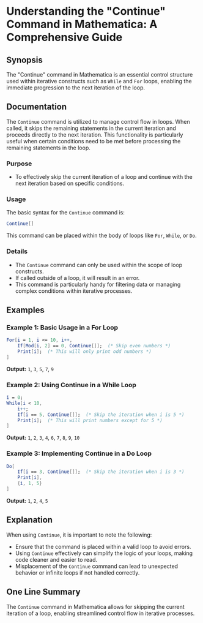 <!--
Meta Description: # Understanding the "Continue" Command in Mathematica: A Comprehensive Guide ## Synopsis The "Continue" command in Mathematica is an essential control...
Meta Keywords: continue, command, loop, iteration, mathematica
-->

# Understanding the "Continue" Command in Mathematica: A Comprehensive Guide

## Synopsis
The "Continue" command in Mathematica is an essential control structure used within iterative constructs such as `While` and `For` loops, enabling the immediate progression to the next iteration of the loop.

## Documentation
The `Continue` command is utilized to manage control flow in loops. When called, it skips the remaining statements in the current iteration and proceeds directly to the next iteration. This functionality is particularly useful when certain conditions need to be met before processing the remaining statements in the loop.

### Purpose
- To effectively skip the current iteration of a loop and continue with the next iteration based on specific conditions.

### Usage
The basic syntax for the `Continue` command is:

```mathematica
Continue[]
```

This command can be placed within the body of loops like `For`, `While`, or `Do`. 

### Details
- The `Continue` command can only be used within the scope of loop constructs. 
- If called outside of a loop, it will result in an error.
- This command is particularly handy for filtering data or managing complex conditions within iterative processes.

## Examples

### Example 1: Basic Usage in a For Loop
```mathematica
For[i = 1, i <= 10, i++,
    If[Mod[i, 2] == 0, Continue[]];  (* Skip even numbers *)
    Print[i];  (* This will only print odd numbers *)
]
```
**Output:** `1`, `3`, `5`, `7`, `9`

### Example 2: Using Continue in a While Loop
```mathematica
i = 0;
While[i < 10,
    i++;
    If[i == 5, Continue[]];  (* Skip the iteration when i is 5 *)
    Print[i];  (* This will print numbers except for 5 *)
]
```
**Output:** `1`, `2`, `3`, `4`, `6`, `7`, `8`, `9`, `10`

### Example 3: Implementing Continue in a Do Loop
```mathematica
Do[
    If[i == 3, Continue[]];  (* Skip the iteration when i is 3 *)
    Print[i],
    {i, 1, 5}
]
```
**Output:** `1`, `2`, `4`, `5`

## Explanation
When using `Continue`, it is important to note the following:
- Ensure that the command is placed within a valid loop to avoid errors.
- Using `Continue` effectively can simplify the logic of your loops, making code cleaner and easier to read.
- Misplacement of the `Continue` command can lead to unexpected behavior or infinite loops if not handled correctly.

## One Line Summary
The `Continue` command in Mathematica allows for skipping the current iteration of a loop, enabling streamlined control flow in iterative processes.